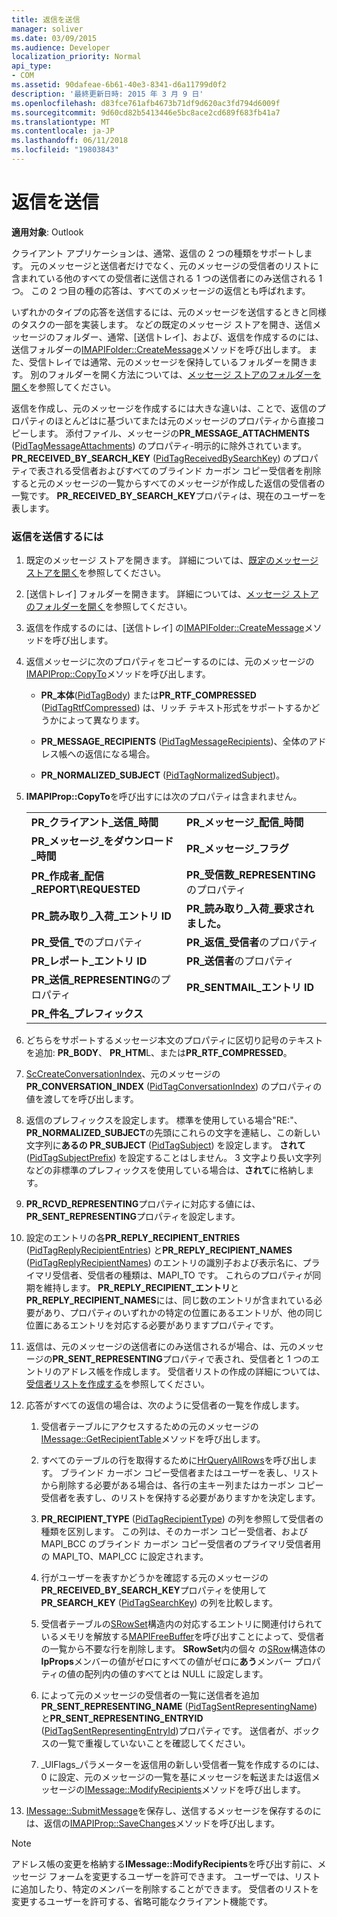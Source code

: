 ```yaml
---
title: 返信を送信
manager: soliver
ms.date: 03/09/2015
ms.audience: Developer
localization_priority: Normal
api_type:
- COM
ms.assetid: 90dafeae-6b61-40e3-8341-d6a11799d0f2
description: '最終更新日時: 2015 年 3 月 9 日'
ms.openlocfilehash: d83fce761afb4673b71df9d620ac3fd794d6009f
ms.sourcegitcommit: 9d60cd82b5413446e5bc8ace2cd689f683fb41a7
ms.translationtype: MT
ms.contentlocale: ja-JP
ms.lasthandoff: 06/11/2018
ms.locfileid: "19803843"
---
```

# <a name="sending-a-reply"></a>返信を送信

**適用対象**: Outlook 
  
クライアント アプリケーションは、通常、返信の 2 つの種類をサポートします。 元のメッセージと送信者だけでなく、元のメッセージの受信者のリストに含まれている他のすべての受信者に送信される 1 つの送信者にのみ送信される 1 つ。 この 2 つ目の種の応答は、すべてのメッセージの返信とも呼ばれます。
  
いずれかのタイプの応答を送信するには、元のメッセージを送信するときと同様のタスクの一部を実装します。 などの既定のメッセージ ストアを開き、送信メッセージのフォルダー、通常、[送信トレイ]、および、返信を作成するのには、送信フォルダーの[IMAPIFolder::CreateMessage](imapifolder-createmessage.md)メソッドを呼び出します。 また、受信トレイでは通常、元のメッセージを保持しているフォルダーを開きます。 別のフォルダーを開く方法については、[メッセージ ストアのフォルダーを開く](opening-a-message-store-folder.md)を参照してください。
  
返信を作成し、元のメッセージを作成するには大きな違いは、ことで、返信のプロパティのほとんどはに基づいてまたは元のメッセージのプロパティから直接コピーします。 添付ファイル、メッセージの**PR_MESSAGE_ATTACHMENTS** ([PidTagMessageAttachments](pidtagmessageattachments-canonical-property.md)) のプロパティ-明示的に除外されています。 **PR_RECEIVED_BY_SEARCH_KEY** ([PidTagReceivedBySearchKey](pidtagreceivedbysearchkey-canonical-property.md)) のプロパティで表される受信者およびすべてのブラインド カーボン コピー受信者を削除すると元のメッセージの一覧からすべてのメッセージが作成した返信の受信者の一覧です。 **PR_RECEIVED_BY_SEARCH_KEY**プロパティは、現在のユーザーを表します。 
  
### <a name="to-send-a-reply"></a>返信を送信するには
  
1. 既定のメッセージ ストアを開きます。 詳細については、[既定のメッセージ ストアを開く](opening-the-default-message-store.md)を参照してください。
    
2. [送信トレイ] フォルダーを開きます。 詳細については、[メッセージ ストアのフォルダーを開く](opening-a-message-store-folder.md)を参照してください。
    
3. 返信を作成するのには、[送信トレイ] の[IMAPIFolder::CreateMessage](imapifolder-createmessage.md)メソッドを呼び出します。 
    
4. 返信メッセージに次のプロパティをコピーするのには、元のメッセージの[IMAPIProp::CopyTo](imapiprop-copyto.md)メソッドを呼び出します。 
    
   - **PR\_本体**([PidTagBody](pidtagbody-canonical-property.md)) または**PR_RTF_COMPRESSED** ([PidTagRtfCompressed](pidtagrtfcompressed-canonical-property.md)) は、リッチ テキスト形式をサポートするかどうかによって異なります。
    
   - **PR\_MESSAGE_RECIPIENTS** ([PidTagMessageRecipients](pidtagmessagerecipients-canonical-property.md))、全体のアドレス帳への返信になる場合。
    
   - **PR\_NORMALIZED_SUBJECT** ([PidTagNormalizedSubject](pidtagnormalizedsubject-canonical-property.md))。
    
5. **IMAPIProp::CopyTo**を呼び出すには次のプロパティは含まれません。
    
    |||
    |:-----|:-----|
    |**PR\_クライアント\_送信\_時間** <br/> |**PR\_メッセージ\_配信\_時間** <br/> |
    |**PR\_メッセージ\_をダウンロード\_時間** <br/> |**PR\_メッセージ\_フラグ** <br/> |
    |**PR\_作成者\_配信\_REPORT\REQUESTED** <br/> |**PR\_受信数\_REPRESENTING**のプロパティ  <br/> |
    |**PR\_読み取り\_入荷\_エントリ ID** <br/> |**PR\_読み取り\_入荷\_要求されました。** <br/> |
    |**PR\_受信\_で**のプロパティ  <br/> |**PR\_返信\_受信者**のプロパティ  <br/> |
    |**PR\_レポート\_エントリ ID** <br/> |**PR\_送信者**のプロパティ  <br/> |
    |**PR\_送信\_REPRESENTING**のプロパティ  <br/> |**PR\_SENTMAIL\_エントリ ID** <br/> |
    |**PR\_件名\_プレフィックス** <br/> | <br/> |
   
6. どちらをサポートするメッセージ本文のプロパティに区切り記号のテキストを追加: **PR_BODY**、 **PR_HTM**L、または**PR_RTF_COMPRESSED**。
    
7. [ScCreateConversationIndex](sccreateconversationindex.md)、元のメッセージの**PR_CONVERSATION_INDEX** ([PidTagConversationIndex](pidtagconversationindex-canonical-property.md)) のプロパティの値を渡してを呼び出します。
    
8. 返信のプレフィックスを設定します。 標準を使用している場合"RE:"、 **PR_NORMALIZED_SUBJECT**の先頭にこれらの文字を連結し、この新しい文字列に**あるの PR_SUBJECT** ([PidTagSubject](pidtagsubject-canonical-property.md)) を設定します。 **されて**([PidTagSubjectPrefix](pidtagsubjectprefix-canonical-property.md)) を設定することはしません。 3 文字より長い文字列などの非標準のプレフィックスを使用している場合は、**されて**に格納します。 
    
9. **PR_RCVD_REPRESENTING**プロパティに対応する値には、 **PR_SENT_REPRESENTING**プロパティを設定します。 
    
10. 設定のエントリの各**PR\_REPLY_RECIPIENT_ENTRIES** ([PidTagReplyRecipientEntries](pidtagreplyrecipiententries-canonical-property.md)) と**PR_REPLY\_RECIPIENT_NAMES** ([PidTagReplyRecipientNames](pidtagreplyrecipientnames-canonical-property.md)) のエントリの識別子および表示名に、プライマリ受信者、受信者の種類は、MAPI_TO です。 これらのプロパティが同期を維持します。 **PR_REPLY_RECIPIENT\_エントリ**と**PR_REPLY_RECIPIENT_NAMES**には、同じ数のエントリが含まれている必要があり、プロパティのいずれかの特定の位置にあるエントリが、他の同じ位置にあるエントリを対応する必要がありますプロパティです。 
    
11. 返信は、元のメッセージの送信者にのみ送信されるが場合、は、元のメッセージの**PR_SENT_REPRESENTING**プロパティで表され、受信者と 1 つのエントリのアドレス帳を作成します。 受信者リストの作成の詳細については、[受信者リストを作成する](creating-a-recipient-list.md)を参照してください。
    
12. 応答がすべての返信の場合は、次のように受信者の一覧を作成します。
    
    1. 受信者テーブルにアクセスするための元のメッセージの[IMessage::GetRecipientTable](imessage-getrecipienttable.md)メソッドを呼び出します。 
        
    2. すべてのテーブルの行を取得するために[HrQueryAllRows](hrqueryallrows.md)を呼び出します。 ブラインド カーボン コピー受信者またはユーザーを表し、リストから削除する必要がある場合は、各行の主キー列またはカーボン コピー受信者を表すし、のリストを保持する必要がありますかを決定します。 
        
    3. **PR_RECIPIENT_TYPE** ([PidTagRecipientType](pidtagrecipienttype-canonical-property.md)) の列を参照して受信者の種類を区別します。 この列は、そのカーボン コピー受信者、および MAPI_BCC のブラインド カーボン コピー受信者のプライマリ受信者用の MAPI_TO、MAPI_CC に設定されます。 
        
    4. 行がユーザーを表すかどうかを確認する元のメッセージの**PR_RECEIVED_BY_SEARCH_KEY**プロパティを使用して**PR_SEARCH_KEY** ([PidTagSearchKey](pidtagsearchkey-canonical-property.md)) の列を比較します。 
        
    5. 受信者テーブルの[SRowSet](srowset.md)構造内の対応するエントリに関連付けられているメモリを解放する[MAPIFreeBuffer](mapifreebuffer.md)を呼び出すことによって、受信者の一覧から不要な行を削除します。 **SRowSet**内の個々 の[SRow](srow.md)構造体の**lpProps**メンバーの値がゼロにすべての値がゼロに**あう**メンバー プロパティの値の配列内の値のすべてとは NULL に設定します。 
        
    6. によって元のメッセージの受信者の一覧に送信者を追加**PR\_SENT_REPRESENTING_NAME** ([PidTagSentRepresentingName](pidtagsentrepresentingname-canonical-property.md)) と**PR_SENT_REPRESENTING_ENTRYID** ([PidTagSentRepresentingEntryId](pidtagsentrepresentingentryid-canonical-property.md))プロパティです。 送信者が、ボックスの一覧で重複していないことを確認してください。
        
    7. _UlFlags_パラメーターを返信用の新しい受信者一覧を作成するのには、0 に設定、元のメッセージの一覧を基にメッセージを転送または返信メッセージの[IMessage::ModifyRecipients](imessage-modifyrecipients.md)メソッドを呼び出します。 
    
13. [IMessage::SubmitMessage](imessage-submitmessage.md)を保存し、送信するメッセージを保存するのには、返信の[IMAPIProp::SaveChanges](imapiprop-savechanges.md)メソッドを呼び出します。 
    
> [!NOTE]
> アドレス帳の変更を格納する**IMessage::ModifyRecipients**を呼び出す前に、メッセージ フォームを変更するユーザーを許可できます。 ユーザーでは、リストに追加したり、特定のメンバーを削除することができます。 受信者のリストを変更するユーザーを許可する、省略可能なクライアント機能です。 
  

